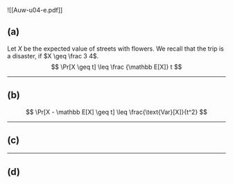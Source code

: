 ![[Auw-u04-e.pdf]]

## (a)

Let $X$ be the expected value of streets with flowers. We recall that the trip is a disaster, if $X \geq \frac 3 4$.
$$
\Pr[X \geq t] \leq \frac {\mathbb E[X]} t
$$
___
## (b)



$$
\Pr[X - \mathbb E[X] \geq t] \leq \frac{\text{Var}[X]}{t^2}
$$
___
## (c)



___
## (d)

